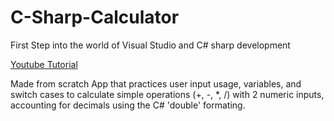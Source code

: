 # C-Sharp-Calculator

First Step into the world of Visual Studio and C# sharp development

[Youtube Tutorial](https://www.youtube.com/watch?v=GhQdlIFylQ8)

Made from scratch App that practices user input usage, variables, and switch cases to calculate simple operations (+, -, *, /) with 2 numeric inputs, accounting for decimals using the C# 'double' formating.
